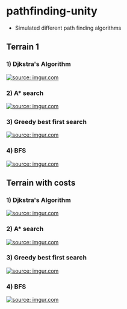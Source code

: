 # pathfinding-unity
- Simulated different path finding algorithms


## Terrain 1

### 1) Djkstra's Algorithm

<a href="https://imgur.com/a2p3mlI"><img src="https://i.imgur.com/a2p3mlI.gif" title="source: imgur.com" /></a>

### 2) A* search

<a href="https://imgur.com/5CNg3eD"><img src="https://i.imgur.com/5CNg3eD.gif" title="source: imgur.com" /></a>

### 3) Greedy best first search

<a href="https://imgur.com/f3ezczw"><img src="https://i.imgur.com/f3ezczw.gif" title="source: imgur.com" /></a>

### 4) BFS

<a href="https://imgur.com/AT1gTj7"><img src="https://i.imgur.com/AT1gTj7.gif" title="source: imgur.com" /></a>

## Terrain with costs

### 1) Djkstra's Algorithm

<a href="https://imgur.com/h1LLsMr"><img src="https://i.imgur.com/h1LLsMr.gif" title="source: imgur.com" /></a>

### 2) A* search

<a href="https://imgur.com/rDi9d63"><img src="https://i.imgur.com/rDi9d63.gif" title="source: imgur.com" /></a>

### 3) Greedy best first search

<a href="https://imgur.com/j4GYeRv"><img src="https://i.imgur.com/j4GYeRv.gif" title="source: imgur.com" /></a>

### 4) BFS

<a href="https://imgur.com/5DWL1EL"><img src="https://i.imgur.com/5DWL1EL.gif" title="source: imgur.com" /></a>
